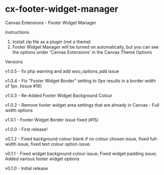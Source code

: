 cx-footer-widget-manager
===================

Canvas Extensions - Footer Widget Manager

Instructions

1. Install zip file as a plugin (not a theme)
2. Footer Widget Manager will be turned on automatically, but you can see the options under 'Canvas Extensions' in the Canvas Theme Options

Versions

v1.0.5 - fix php warning and add woo_options_add issue

v1.0.4 - Fix "Footer Widget Border" setting to 0px results in a border width of 1px. (issue #16)

v1.0.3 - Re-Added Footer Widget Background Colour

v1.0.2 - Remove footer widget area settings that are already in Canvas - Full width options

v1.0.1 - Footer Widget Border issue fixed (#15)

v1.0.0 - First release!

v0.1.2 - Fixed background colour blank if no colour chosen issue, fixed full-width issue, fixed text colour option issue.

v0.1.1 - Fixed widget background colour issue; Fixed widget padding issue; Added various footer widget options

v0.1.0 - Initial release

